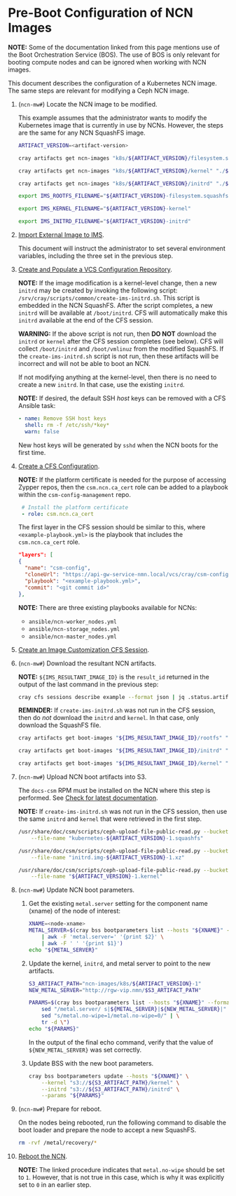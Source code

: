 # Pre-Boot Configuration of NCN Images

**NOTE:** Some of the documentation linked from this page mentions use of the Boot Orchestration Service (BOS). The use of BOS
is only relevant for booting compute nodes and can be ignored when working with NCN images.

This document describes the configuration of a Kubernetes NCN image. The same steps are relevant for modifying a Ceph NCN image.

1. (`ncn-mw#`) Locate the NCN image to be modified.

    This example assumes that the administrator wants to modify the Kubernetes image that is currently in use by NCNs. However, the steps are the same for any NCN SquashFS image.

    ```bash
    ARTIFACT_VERSION=<artifact-version>

    cray artifacts get ncn-images "k8s/${ARTIFACT_VERSION}/filesystem.squashfs" "./${ARTIFACT_VERSION}-filesystem.squashfs"

    cray artifacts get ncn-images "k8s/${ARTIFACT_VERSION}/kernel" "./${ARTIFACT_VERSION}-kernel"

    cray artifacts get ncn-images "k8s/${ARTIFACT_VERSION}/initrd" "./${ARTIFACT_VERSION}-initrd"

    export IMS_ROOTFS_FILENAME="${ARTIFACT_VERSION}-filesystem.squashfs"

    export IMS_KERNEL_FILENAME="${ARTIFACT_VERSION}-kernel"

    export IMS_INITRD_FILENAME="${ARTIFACT_VERSION}-initrd"
    ```

1. [Import External Image to IMS](../image_management/Import_External_Image_to_IMS.md).

    This document will instruct the administrator to set several environment variables, including the three set in
    the previous step.

1. [Create and Populate a VCS Configuration Repository](Create_and_Populate_a_VCS_Configuration_Repository.md).

   **NOTE:** If the image modification is a kernel-level change, then a new `initrd` may be created by invoking
   the following script: `/srv/cray/scripts/common/create-ims-initrd.sh`. This script is embedded in the
   NCN SquashFS. After the script completes, a new `initrd` will be available at `/boot/initrd`. CFS will
   automatically make this `initrd` available at the end of the CFS session.

   **WARNING:** If the above script is not run, then **DO NOT** download the `initrd` or `kernel` after the
   CFS session completes (see below). CFS will collect `/boot/initrd` and `/boot/vmlinuz` from the modified
   SquashFS. If the `create-ims-initrd.sh` script is not run, then these artifacts will be incorrect and
   will not be able to boot an NCN.

   If not modifying anything at the kernel-level, then there is no need to create a new `initrd`. In
   that case, use the existing `initrd`.

   **NOTE:** If desired, the default SSH *host* keys can be removed with a CFS Ansible task:

   ```yaml
   - name: Remove SSH host keys
     shell: rm -f /etc/ssh/*key*
     warn: false
   ```

   New host keys will be generated by `sshd` when the NCN boots for the first time.

1. [Create a CFS Configuration](Create_a_CFS_Configuration.md).

   **NOTE:** If the platform certificate is needed for the purpose of accessing Zypper repos,
   then the `csm.ncn.ca_cert` role can be added to a playbook within the `csm-config-management` repo.

   ```yaml
    # Install the platform certificate
    - role: csm.ncn.ca_cert
   ```

   The first layer in the CFS session should be similar to this, where `<example-playbook.yml>` is the playbook
   that includes the `csm.ncn.ca_cert` role.

   ```json
   "layers": [
   {
     "name": "csm-config",
     "cloneUrl": "https://api-gw-service-nmn.local/vcs/cray/csm-config-management.git",
     "playbook": "<example-playbook.yml>",
     "commit": "<git commit id>"
   },
   ```

   **NOTE:** There are three existing playbooks available for NCNs:

   - `ansible/ncn-worker_nodes.yml`
   - `ansible/ncn-storage_nodes.yml`
   - `ansible/ncn-master_nodes.yml`

1. [Create an Image Customization CFS Session](Create_an_Image_Customization_CFS_Session.md).

1. (`ncn-mw#`) Download the resultant NCN artifacts.

    **NOTE:** `${IMS_RESULTANT_IMAGE_ID}` is the `result_id` returned in the output of the last command
    in the previous step:

    ```bash
    cray cfs sessions describe example --format json | jq .status.artifacts
    ```

    **REMINDER:** If `create-ims-initrd.sh` was not run in the CFS session, then do *not* download the `initrd` and `kernel`. In that case,
    only download the SquashFS file.

    ```bash
    cray artifacts get boot-images "${IMS_RESULTANT_IMAGE_ID}/rootfs" "kubernetes-${ARTIFACT_VERSION}-1.squashfs"

    cray artifacts get boot-images "${IMS_RESULTANT_IMAGE_ID}/initrd" "initrd.img-${ARTIFACT_VERSION}-1.xz"

    cray artifacts get boot-images "${IMS_RESULTANT_IMAGE_ID}/kernel" "5.3.18-150300.59.43-default-${ARTIFACT_VERSION}-1.kernel"
    ```

1. (`ncn-mw#`) Upload NCN boot artifacts into S3.

    The `docs-csm` RPM must be installed on the NCN where this step is performed. See
    [Check for latest documentation](../../update_product_stream#check-for-latest-documentation).

    **NOTE:** If `create-ims-initrd.sh` was not run in the CFS session, then use the same `initrd` and `kernel` that were retrieved in the first step.

    ```bash
    /usr/share/doc/csm/scripts/ceph-upload-file-public-read.py --bucket-name ncn-images --key-name "k8s/${ARTIFACT_VERSION}-1/filesystem.squashfs" \
        --file-name "kubernetes-${ARTIFACT_VERSION}-1.squashfs"

    /usr/share/doc/csm/scripts/ceph-upload-file-public-read.py --bucket-name ncn-images --key-name "k8s/${ARTIFACT_VERSION}-1/initrd" \
        --file-name "initrd.img-${ARTIFACT_VERSION}-1.xz"

    /usr/share/doc/csm/scripts/ceph-upload-file-public-read.py --bucket-name ncn-images --key-name "k8s/${ARTIFACT_VERSION}-1/kernel" \
        --file-name "${ARTIFACT_VERSION}-1.kernel"
    ```

1. (`ncn-mw#`) Update NCN boot parameters.

    1. Get the existing `metal.server` setting for the component name (xname) of the node of interest:

        ```bash
        XNAME=<node-xname>
        METAL_SERVER=$(cray bss bootparameters list --hosts "${XNAME}" --format json | jq '.[] |."params"' \
            | awk -F 'metal.server=' '{print $2}' \
            | awk -F ' ' '{print $1}')
        echo "${METAL_SERVER}"
        ```

    1. Update the kernel, `initrd`, and metal server to point to the new artifacts.

        ```bash
        S3_ARTIFACT_PATH="ncn-images/k8s/${ARTIFACT_VERSION}-1"
        NEW_METAL_SERVER="http://rgw-vip.nmn/$S3_ARTIFACT_PATH"

        PARAMS=$(cray bss bootparameters list --hosts "${XNAME}" --format json | jq '.[] |."params"' | \
            sed "/metal.server/ s|${METAL_SERVER}|${NEW_METAL_SERVER}|" | \
            sed "s/metal.no-wipe=1/metal.no-wipe=0/" | \
            tr -d \")
        echo "${PARAMS}"
        ```

        In the output of the final echo command, verify that the value of `${NEW_METAL_SERVER}` was set correctly.

    1. Update BSS with the new boot parameters.

        ```bash
        cray bss bootparameters update --hosts "${XNAME}" \
            --kernel "s3://${S3_ARTIFACT_PATH}/kernel" \
            --initrd "s3://${S3_ARTIFACT_PATH}/initrd" \
            --params "${PARAMS}"
        ```

1. (`ncn-mw#`) Prepare for reboot.

   On the nodes being rebooted, run the following command to disable the boot loader and prepare the node to accept a new SquashFS.

   ```bash
   rm -rvf /metal/recovery/*
   ```

1. [Reboot the NCN](../node_management/Reboot_NCNs.md).

   **NOTE:** The linked procedure indicates that `metal.no-wipe` should be set to `1`. However, that is not true in this case, which
   is why it was explicitly set to `0` in an earlier step.
